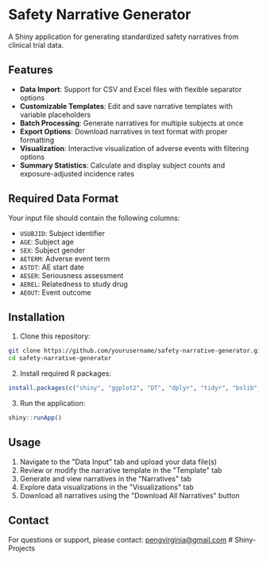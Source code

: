 # Safety Narrative Generator

A Shiny application for generating standardized safety narratives from clinical trial data.

## Features

- **Data Import**: Support for CSV and Excel files with flexible separator options
- **Customizable Templates**: Edit and save narrative templates with variable placeholders
- **Batch Processing**: Generate narratives for multiple subjects at once
- **Export Options**: Download narratives in text format with proper formatting
- **Visualization**: Interactive visualization of adverse events with filtering options
- **Summary Statistics**: Calculate and display subject counts and exposure-adjusted incidence rates

## Required Data Format

Your input file should contain the following columns:

- `USUBJID`: Subject identifier
- `AGE`: Subject age
- `SEX`: Subject gender
- `AETERM`: Adverse event term
- `ASTDT`: AE start date
- `AESER`: Seriousness assessment
- `AEREL`: Relatedness to study drug
- `AEOUT`: Event outcome

## Installation

1. Clone this repository:
```bash
git clone https://github.com/yourusername/safety-narrative-generator.git
cd safety-narrative-generator
```

2. Install required R packages:
```R
install.packages(c("shiny", "ggplot2", "DT", "dplyr", "tidyr", "bslib", "devtools", "readxl"))
```

3. Run the application:
```R
shiny::runApp()
```

## Usage

1. Navigate to the "Data Input" tab and upload your data file(s)
2. Review or modify the narrative template in the "Template" tab
3. Generate and view narratives in the "Narratives" tab
4. Explore data visualizations in the "Visualizations" tab
5. Download all narratives using the "Download All Narratives" button

## Contact

For questions or support, please contact: pengvirginia@gmail.com # Shiny-Projects

